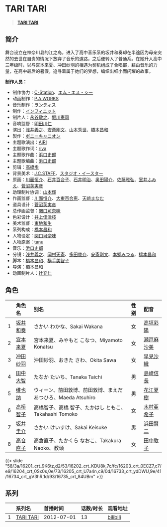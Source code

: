 # TARI TARI


> <u>**[TARI TARI](https://bgm.tv/subject/37137)**</u>

## 简介

舞台设立在神奈川县的江之岛，进入了高中音乐系的坂井和奏却在半途因为母亲突然的去世在自责的情况下放弃了音乐的道路，之后便转入了普通系。在她升入高中三年级时，以与宫本来夏、冲田纱羽的相遇为契机组成了合唱部，藉由音乐的力量，在高中最后的暑假，追寻着属于她们的梦想，编织出细小而闪耀的故事。

**制作人员：**
- 制作协力：[C-Station](https://bgm.tv/person/15461)、[エム・エス・シー](https://bgm.tv/person/13430)
- 动画制作：[P.A.WORKS](https://bgm.tv/person/5917)
- 音乐制作：[ランティス](https://bgm.tv/person/57)
- 制作：[インフィニット](https://bgm.tv/person/24436)
- 制片人：[永谷敬之](https://bgm.tv/person/12021)、[堀川憲司](https://bgm.tv/person/1195)
- 音响监督：[明田川仁](https://bgm.tv/person/477)
- 演出：[浅井義之](https://bgm.tv/person/12162)、[安斎剛文](https://bgm.tv/person/12750)、[山本秀世](https://bgm.tv/person/11876)、[橋本昌和](https://bgm.tv/person/7822)
- 製作：[ポニーキャニオン](https://bgm.tv/person/64)
- 主题歌演出：[AiRI](https://bgm.tv/person/5868)
- 主题歌作词：[riya](https://bgm.tv/person/5870)
- 主题歌作曲：[浜口史郎](https://bgm.tv/person/292)
- 主题歌编曲：[浜口史郎](https://bgm.tv/person/292)
- 剪辑：[高橋歩](https://bgm.tv/person/11895)
- 背景美术：[J.C.STAFF](https://bgm.tv/person/390)、[スタジオ・イースター](https://bgm.tv/person/6502)
- 原画：[川面恒介](https://bgm.tv/person/11075)、[石井百合子](https://bgm.tv/person/3512)、[石井明治](https://bgm.tv/person/241)、[奥田陽介](https://bgm.tv/person/12757)、[佐藤雅弘](https://bgm.tv/person/11489)、[室井ふみえ](https://bgm.tv/person/1074)、[菅沼芙実彦](https://bgm.tv/person/15927)
- 助理制片协调：[山本輝](https://bgm.tv/person/38335)
- 作画监督：[川面恒介](https://bgm.tv/person/11075)、[大東百合恵](https://bgm.tv/person/12504)、[天﨑まなむ](https://bgm.tv/person/3694)
- 道具设计：[菅沼芙実彦](https://bgm.tv/person/15927)
- 总作画监督：[関口可奈味](https://bgm.tv/person/318)
- 色彩设计：[井上佳津枝](https://bgm.tv/person/1997)
- 美术监督：[東地和生](https://bgm.tv/person/11896)
- 系列构成：[橋本昌和](https://bgm.tv/person/7822)
- 人物设定：[関口可奈味](https://bgm.tv/person/318)
- 人物原案：[tanu](https://bgm.tv/person/10342)
- 音乐：[浜口史郎](https://bgm.tv/person/292)
- 分镜：[浅井義之](https://bgm.tv/person/12162)、[岡村天斎](https://bgm.tv/person/920)、[多田俊介](https://bgm.tv/person/3123)、[安斎剛文](https://bgm.tv/person/12750)、[本郷みつる](https://bgm.tv/person/522)、[橋本昌和](https://bgm.tv/person/7822)
- 脚本：[橋本昌和](https://bgm.tv/person/7822)、[横手美智子](https://bgm.tv/person/337)
- 导演：[橋本昌和](https://bgm.tv/person/7822)
- 动画制片人：[辻充仁](https://bgm.tv/person/42762)

## 角色

|     |   角色名   |   别名  | 性别 |  配音  |
|:--- |:------  |:----      |:---  |:--   |
| 1 | [坂井和奏](https://bgm.tv/character/16201) | さかい わかな、Sakai Wakana | 女 | [高垣彩陽](https://bgm.tv/person/4757) |
| 2 | [宫本来夏](https://bgm.tv/character/16202) | 宮本来夏、みやもと こなつ、Miyamoto Konatsu | 女 | [瀬戸麻沙美](https://bgm.tv/person/5766) |
| 3 | [冲田纱羽](https://bgm.tv/character/16203) | 沖田紗羽、おきた さわ、Okita Sawa | 女 | [早見沙織](https://bgm.tv/person/4895) |
| 4 | [田中大智](https://bgm.tv/character/16204) | たなか たいち、Tanaka Taichi | 男 | [島﨑信長](https://bgm.tv/person/7392) |
| 5 | [维也纳](https://bgm.tv/character/16205) | ウィーン、前田敦博、前田敦博、まえだ あつひろ、Maeda Atsuhiro | 男 | [花江夏樹](https://bgm.tv/person/7772) |
| 6 | [高桥智子](https://bgm.tv/character/16733) | 高橋智子、高橋 智子、たかはし ともこ、Takahashi Tomoko | 女 | [木村亜希子](https://bgm.tv/person/4082) |
| 7 | [坂井圭介](https://bgm.tv/character/16734) | さかい けいすけ、Sakai Keisuke | 男 | [浜田賢二](https://bgm.tv/person/4323) |
| 8 | [高仓直子](https://bgm.tv/character/16735) | 高倉直子、たかくら なおこ、Takakura Naoko、教頭 | 女 | [田中敦子](https://bgm.tv/person/3873) |

{{< slide "58/3a/16201_crt_9K6tz,d2/53/16202_crt_KDU8k,7c/fc/16203_crt_0ECZ7,c7/e9/16204_crt_0Sx0s,0e/73/16205_crt_U7a4n,c9/0d/16733_crt_ydDWU,9e/41/16734_crt_gV3hR,1d/93/16735_crt_84UBm" >}}

## 系列

|     |   系列名   |   首播时间  | 话数/时长  | 观看地址 |
|:---  |:------    |:----      |:---       |:---  |
| 1 |[TARI TARI](https://bgm.tv/subject/37137)| 2012-07-01 | 13 | [bilibili](https://www.bilibili.com/bangumi/play/ep13551)  |



